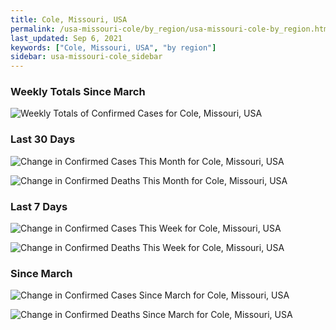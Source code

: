 ```yaml
---
title: Cole, Missouri, USA
permalink: /usa-missouri-cole/by_region/usa-missouri-cole-by_region.html
last_updated: Sep 6, 2021
keywords: ["Cole, Missouri, USA", "by region"]
sidebar: usa-missouri-cole_sidebar
---
```


<h3>Weekly Totals Since March</h3>

![Weekly Totals of Confirmed Cases for Cole, Missouri, USA](/covid_tracker/images/graphs/usa-missouri-cole-weekly_totals_graph.png)

<h3>Last 30 Days</h3>

![Change in Confirmed Cases This Month for Cole, Missouri, USA](/covid_tracker/images/graphs/usa-missouri-cole-delta_confirmed-30_days_graph.png)

![Change in Confirmed Deaths This Month for Cole, Missouri, USA](/covid_tracker/images/graphs/usa-missouri-cole-delta_deaths-30_days_graph.png)

<h3>Last 7 Days</h3>

![Change in Confirmed Cases This Week for Cole, Missouri, USA](/covid_tracker/images/graphs/usa-missouri-cole-delta_confirmed-7_days_graph.png)

![Change in Confirmed Deaths This Week for Cole, Missouri, USA](/covid_tracker/images/graphs/usa-missouri-cole-delta_deaths-7_days_graph.png)

<h3>Since March</h3>

![Change in Confirmed Cases Since March for Cole, Missouri, USA](/covid_tracker/images/graphs/usa-missouri-cole-delta_confirmed-since_march_graph.png)

![Change in Confirmed Deaths Since March for Cole, Missouri, USA](/covid_tracker/images/graphs/usa-missouri-cole-delta_deaths-since_march_graph.png)
